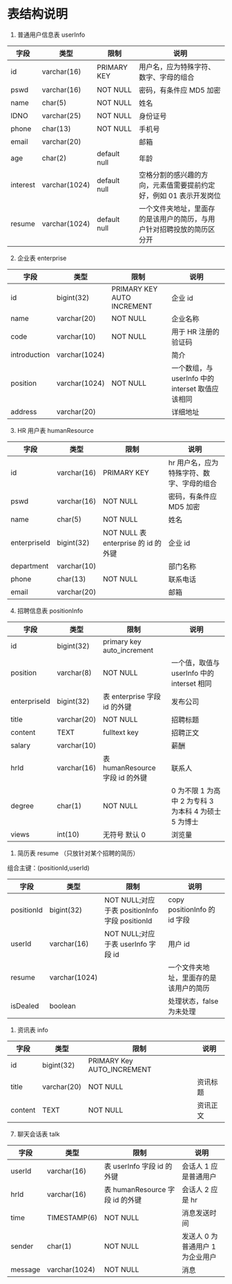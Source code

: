 # 表结构说明

1. 普通用户信息表 userInfo

| 字段     | 类型          | 限制         | 说明                                                                   |
| -------- | ------------- | ------------ | ---------------------------------------------------------------------- |
| id       | varchar(16)   | PRIMARY KEY  | 用户名，应为特殊字符、数字、字母的组合                                 |
| pswd     | varchar(16)   | NOT NULL     | 密码，有条件应 MD5 加密                                                |
| name     | char(5)       | NOT NULL     | 姓名                                                                   |
| IDNO     | varchar(25)   | NOT NULL     | 身份证号                                                               |
| phone    | char(13)      | NOT NULL     | 手机号                                                                 |
| email    | varchar(20)   |              | 邮箱                                                                   |
| age      | char(2)       | default null | 年龄                                                                   |
| interest | varchar(1024) | default null | 空格分割的感兴趣的方向，元素值需要提前约定好，例如 01 表示开发岗位     |
| resume   | varchar(1024) | default null | 一个文件夹地址，里面存的是该用户的简历，与用户针对招聘投放的简历区分开 |

2. 企业表 enterprise

| 字段         | 类型          | 限制                       | 说明                                             |
| ------------ | ------------- | -------------------------- | ------------------------------------------------ |
| id           | bigint(32)    | PRIMARY KEY AUTO INCREMENT | 企业 id                                          |
| name         | varchar(20)   | NOT NULL                   | 企业名称                                         |
| code         | varchar(10)   | NOT NULL                   | 用于 HR 注册的验证码                             |
| introduction | varchar(1024) |                            | 简介                                             |
| position     | varchar(1024) | NOT NULL                   | 一个数组，与 userInfo 中的 interset 取值应该相同 |
| address      | varchar(20)   |                            | 详细地址                                         |

3. HR 用户表 humanResource

| 字段         | 类型        | 限制                                | 说明                                      |
| ------------ | ----------- | ----------------------------------- | ----------------------------------------- |
| id           | varchar(16) | PRIMARY KEY                         | hr 用户名，应为特殊字符、数字、字母的组合 |
| pswd         | varchar(16) | NOT NULL                            | 密码，有条件应 MD5 加密                   |
| name         | char(5)     | NOT NULL                            | 姓名                                      |
| enterpriseId | bigint(32)  | NOT NULL 表 enterprise 的 id 的外键 | 企业 id                                   |
| department   | varchar(10) |                                     | 部门名称                                  |
| phone        | char(13)    | NOT NULL                            | 联系电话                                  |
| email        | varchar(20) |                                     | 邮箱                                      |

4. 招聘信息表 positionInfo

| 字段         | 类型        | 限制                            | 说明                                                  |
| ------------ | ----------- | ------------------------------- | ----------------------------------------------------- |
| id           | bigint(32)  | primary key auto_increment      |                                                       |
| position     | varchar(8)  | NOT NULL                        | 一个值，取值与 userInfo 中的 interset 相同            |
| enterpriseId | bigint(32)  | 表 enterprise 字段 id 的外键    | 发布公司                                              |
| title        | varchar(20) | NOT NULL                        | 招聘标题                                              |
| content      | TEXT        | fulltext key                    | 招聘正文                                              |
| salary       | varchar(10) |                                 | 薪酬                                                  |
| hrId         | varchar(16) | 表 humanResource 字段 id 的外键 | 联系人                                                |
| degree       | char(1)     | NOT NULL                        | 0 为不限 1 为高中 2 为专科 3 为本科 4 为硕士 5 为博士 |
| views        | int(10)     | 无符号 默认 0                   | 浏览量                                                |

1. 简历表 resume （只放针对某个招聘的简历）

组合主键：(positionId,userId)

| 字段       | 类型          | 限制                                           | 说明                                   |
| ---------- | ------------- | ---------------------------------------------- | -------------------------------------- |
| positionId | bigint(32)    | NOT NULL;对应于表 positionInfo 字段 positionId | copy positionInfo 的 id 字段           |
| userId     | varchar(16)   | NOT NULL;对应于表 userInfo 字段 id             | 用户 id                                |
| resume     | varchar(1024) |                                                | 一个文件夹地址，里面存的是该用户的简历 |
| isDealed   | boolean       |                                                | 处理状态，false 为未处理               |

1. 资讯表 info

| 字段    | 类型        | 限制                       | 说明     |
| ------- | ----------- | -------------------------- | -------- |
| id      | bigint(32)  | PRIMARY Key AUTO_INCREMENT |          |
| title   | varchar(20) | NOT NULL                   | 资讯标题 |
| content | TEXT        | NOT NULL                   | 资讯正文 |

7. 聊天会话表 talk

| 字段    | 类型          | 限制                            | 说明                             |
| ------- | ------------- | ------------------------------- | -------------------------------- |
| userId  | varchar(16)   | 表 userInfo 字段 id 的外键      | 会话人 1 应是普通用户            |
| hrId    | varchar(16)   | 表 humanResource 字段 id 的外键 | 会话人 2 应是 hr                 |
| time    | TIMESTAMP(6)  | NOT NULL                        | 消息发送时间                     |
| sender  | char(1)       | NOT NULL                        | 发送人 0 为普通用户 1 为企业用户 |
| message | varchar(1024) | NOT NULL                        | 消息                             |
